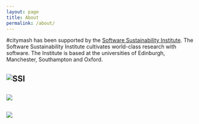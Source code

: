 ```yaml
---
layout: page
title: About
permalink: /about/
---
```


\#citymash has been supported by the [Software Sustainability Institute](http://www.software.ac.uk/). The Software Sustainability Institute cultivates world-class research with software. The Institute is based at the universities of Edinburgh, Manchester, Southampton and Oxford.

![SSI](http://www.software.ac.uk/attach/SSILogo4Citations.png "ssi")
---
![](https://epriego.files.wordpress.com/2014/12/2013-02-13-19-28-46.jpg?w=300&h=225)
---
![](http://ninefeettall.com/wp-content/uploads/2014/05/City-University-Logo.jpg)
---
